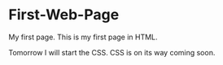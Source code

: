 # First-Web-Page
My first page.
This is my first page in HTML.

Tomorrow I will start the CSS.
CSS is on its way coming soon.
